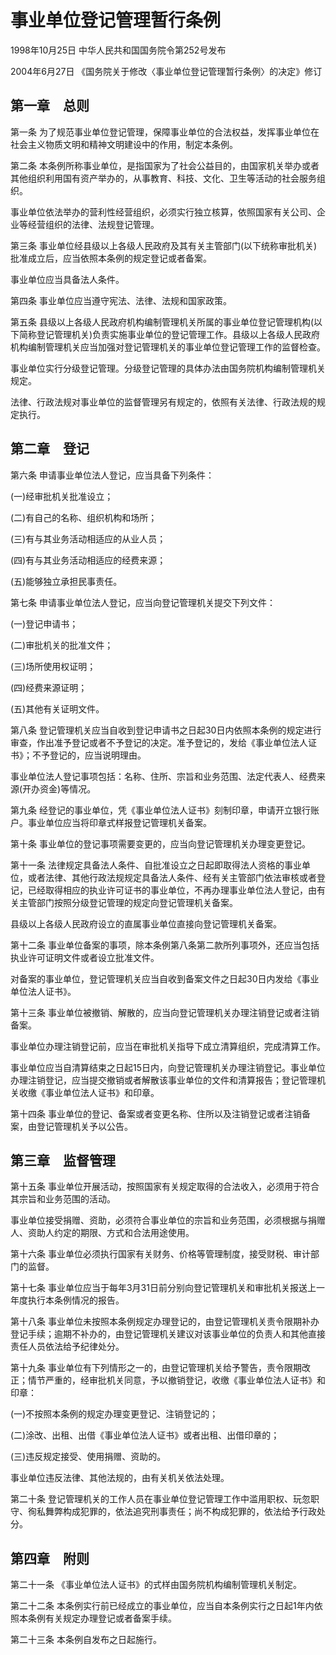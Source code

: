 # 事业单位登记管理暂行条例

1998年10月25日 中华人民共和国国务院令第252号发布

2004年6月27日 《国务院关于修改〈事业单位登记管理暂行条例〉的决定》修订

<!-- INFO END -->

## 第一章　总则

第一条 为了规范事业单位登记管理，保障事业单位的合法权益，发挥事业单位在社会主义物质文明和精神文明建设中的作用，制定本条例。

第二条 本条例所称事业单位，是指国家为了社会公益目的，由国家机关举办或者其他组织利用国有资产举办的，从事教育、科技、文化、卫生等活动的社会服务组织。

事业单位依法举办的营利性经营组织，必须实行独立核算，依照国家有关公司、企业等经营组织的法律、法规登记管理。

第三条 事业单位经县级以上各级人民政府及其有关主管部门(以下统称审批机关)批准成立后，应当依照本条例的规定登记或者备案。

事业单位应当具备法人条件。

第四条 事业单位应当遵守宪法、法律、法规和国家政策。

第五条 县级以上各级人民政府机构编制管理机关所属的事业单位登记管理机构(以下简称登记管理机关)负责实施事业单位的登记管理工作。县级以上各级人民政府机构编制管理机关应当加强对登记管理机关的事业单位登记管理工作的监督检查。

事业单位实行分级登记管理。分级登记管理的具体办法由国务院机构编制管理机关规定。

法律、行政法规对事业单位的监督管理另有规定的，依照有关法律、行政法规的规定执行。

## 第二章　登记

第六条 申请事业单位法人登记，应当具备下列条件：

(一)经审批机关批准设立；

(二)有自己的名称、组织机构和场所；

(三)有与其业务活动相适应的从业人员；

(四)有与其业务活动相适应的经费来源；

(五)能够独立承担民事责任。

第七条 申请事业单位法人登记，应当向登记管理机关提交下列文件：

(一)登记申请书；

(二)审批机关的批准文件；

(三)场所使用权证明；

(四)经费来源证明；

(五)其他有关证明文件。

第八条 登记管理机关应当自收到登记申请书之日起30日内依照本条例的规定进行审查，作出准予登记或者不予登记的决定。准予登记的，发给《事业单位法人证书》；不予登记的，应当说明理由。

事业单位法人登记事项包括：名称、住所、宗旨和业务范围、法定代表人、经费来源(开办资金)等情况。

第九条 经登记的事业单位，凭《事业单位法人证书》刻制印章，申请开立银行账户。事业单位应当将印章式样报登记管理机关备案。

第十条 事业单位的登记事项需要变更的，应当向登记管理机关办理变更登记。

第十一条 法律规定具备法人条件、自批准设立之日起即取得法人资格的事业单位，或者法律、其他行政法规规定具备法人条件、经有关主管部门依法审核或者登记，已经取得相应的执业许可证书的事业单位，不再办理事业单位法人登记，由有关主管部门按照分级登记管理的规定向登记管理机关备案。

县级以上各级人民政府设立的直属事业单位直接向登记管理机关备案。

第十二条 事业单位备案的事项，除本条例第八条第二款所列事项外，还应当包括执业许可证明文件或者设立批准文件。

对备案的事业单位，登记管理机关应当自收到备案文件之日起30日内发给《事业单位法人证书》。

第十三条 事业单位被撤销、解散的，应当向登记管理机关办理注销登记或者注销备案。

事业单位办理注销登记前，应当在审批机关指导下成立清算组织，完成清算工作。

事业单位应当自清算结束之日起15日内，向登记管理机关办理注销登记。事业单位办理注销登记，应当提交撤销或者解散该事业单位的文件和清算报告；登记管理机关收缴《事业单位法人证书》和印章。

第十四条 事业单位的登记、备案或者变更名称、住所以及注销登记或者注销备案，由登记管理机关予以公告。

## 第三章　监督管理

第十五条 事业单位开展活动，按照国家有关规定取得的合法收入，必须用于符合其宗旨和业务范围的活动。

事业单位接受捐赠、资助，必须符合事业单位的宗旨和业务范围，必须根据与捐赠人、资助人约定的期限、方式和合法用途使用。

第十六条 事业单位必须执行国家有关财务、价格等管理制度，接受财税、审计部门的监督。

第十七条 事业单位应当于每年3月31日前分别向登记管理机关和审批机关报送上一年度执行本条例情况的报告。

第十八条 事业单位未按照本条例规定办理登记的，由登记管理机关责令限期补办登记手续；逾期不补办的，由登记管理机关建议对该事业单位的负责人和其他直接责任人员依法给予纪律处分。

第十九条 事业单位有下列情形之一的，由登记管理机关给予警告，责令限期改正；情节严重的，经审批机关同意，予以撤销登记，收缴《事业单位法人证书》和印章：

(一)不按照本条例的规定办理变更登记、注销登记的；

(二)涂改、出租、出借《事业单位法人证书》或者出租、出借印章的；

(三)违反规定接受、使用捐赠、资助的。

事业单位违反法律、其他法规的，由有关机关依法处理。

第二十条 登记管理机关的工作人员在事业单位登记管理工作中滥用职权、玩忽职守、徇私舞弊构成犯罪的，依法追究刑事责任；尚不构成犯罪的，依法给予行政处分。

## 第四章　附则

第二十一条 《事业单位法人证书》的式样由国务院机构编制管理机关制定。

第二十二条 本条例实行前已经成立的事业单位，应当自本条例实行之日起1年内依照本条例有关规定办理登记或者备案手续。

第二十三条 本条例自发布之日起施行。

